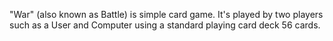 "War" (also known as Battle) is simple card game. It's played by two players such as a User and Computer using a standard playing card deck 56 cards.
